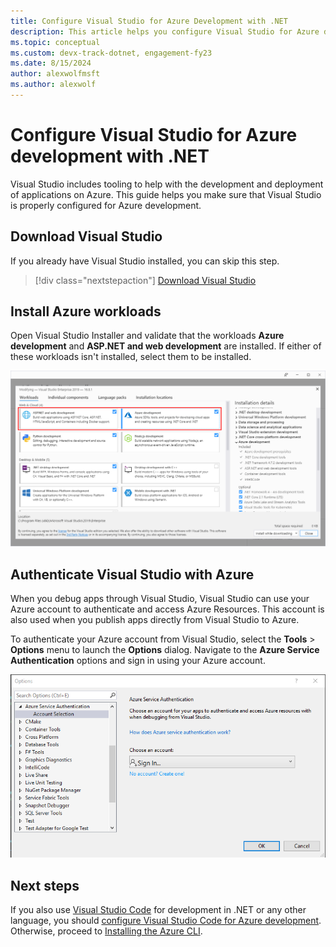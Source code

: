 ```yaml
---
title: Configure Visual Studio for Azure Development with .NET
description: This article helps you configure Visual Studio for Azure development including getting the right workloads installed and connecting Visual Studio to your Azure account.
ms.topic: conceptual
ms.custom: devx-track-dotnet, engagement-fy23
ms.date: 8/15/2024
author: alexwolfmsft
ms.author: alexwolf
---
```


# Configure Visual Studio for Azure development with .NET

Visual Studio includes tooling to help with the development and deployment of applications on Azure. This guide helps you make sure that Visual Studio is properly configured for Azure development.

## Download Visual Studio

If you already have Visual Studio installed, you can skip this step.

> [!div class="nextstepaction"]
> [Download Visual Studio](https://www.visualstudio.com/downloads/)

## Install Azure workloads

Open Visual Studio Installer and validate that the workloads **Azure development** and **ASP.NET and web development** are installed. If either of these workloads isn't installed, select them to be installed.

![Screenshot of the Visual Studio Installer showing the Azure development and ASP.NET and Web Development Workloads selected](./media/visual-studio-installer-azure-development.png)

## Authenticate Visual Studio with Azure

When you debug apps through Visual Studio, Visual Studio can use your Azure account to authenticate and access Azure Resources. This account is also used when you publish apps directly from Visual Studio to Azure.

To authenticate your Azure account from Visual Studio, select the **Tools** > **Options** menu to launch the **Options** dialog. Navigate to the **Azure Service Authentication** options and sign in using your Azure account.

![Screenshot of the Visual Studio Options Dialog showing the Azure Login](./media/visual-studio-azure-login-dialog.png)

## Next steps

If you also use [Visual Studio Code](https://code.visualstudio.com/) for development in .NET or any other language, you should [configure Visual Studio Code for Azure development](./configure-vs-code.md). Otherwise, proceed to [Installing the Azure CLI](./install-azure-cli.md).
